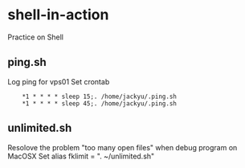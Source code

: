 # shell-in-action
Practice on Shell

## ping.sh
Log ping for vps01
Set crontab 

		*1 * * * * sleep 15;. /home/jackyu/.ping.sh
		*1 * * * * sleep 45;. /home/jackyu/.ping.sh

## unlimited.sh
Resolove the problem "too many open files" when debug program on MacOSX
Set alias fklimit = ". ~/unlimited.sh" 
